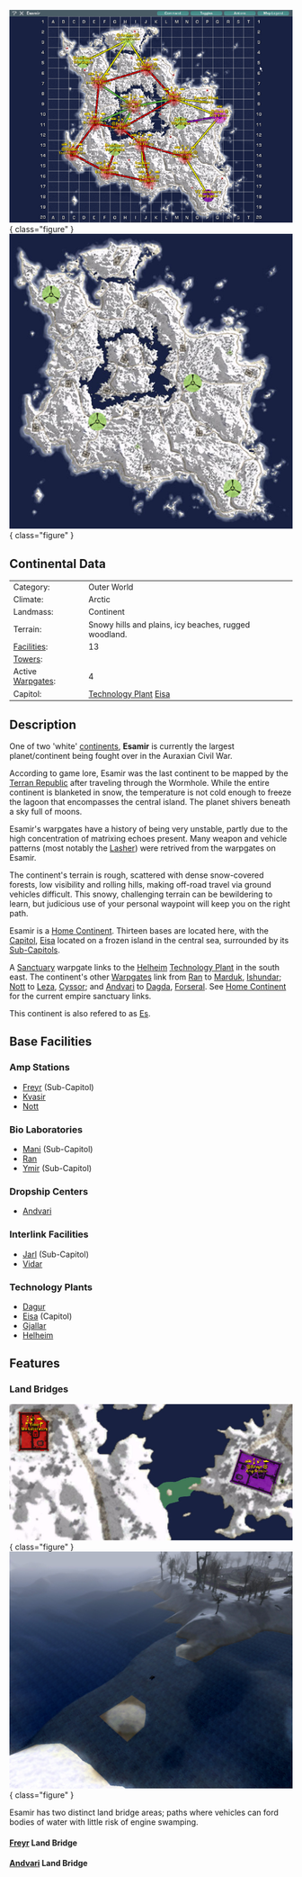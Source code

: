 ![](../images/EsamirMap.jpg){ class="figure" }
![](../images/Esamir_Terrain.jpg){ class="figure" }

## Continental Data

|                                  |                                                                                    |
| -------------------------------- | ---------------------------------------------------------------------------------- |
| Category:                        | Outer World                                                                        |
| Climate:                         | Arctic                                                                             |
| Landmass:                        | Continent                                                                          |
| Terrain:                         | Snowy hills and plains, icy beaches, rugged woodland.                              |
| [Facilities](Facilities.md):     | 13                                                                                 |
| [Towers](Towers.md):             |                                                                                    |
| Active [Warpgates](Warpgate.md): | 4                                                                                  |
| Capitol:                         | [Technology Plant](../locations/Technology_Plant.md) [Eisa](../facilities/Eisa.md) |

## Description

One of two 'white' [continents](../locations/Continent.md), **Esamir** is
currently the largest planet/continent being fought over in the Auraxian Civil
War.

According to game lore, Esamir was the last continent to be mapped by the
[Terran Republic](../etc/Terran_Republic.md) after traveling through the
Wormhole. While the entire continent is blanketed in snow, the temperature is
not cold enough to freeze the lagoon that encompasses the central island. The
planet shivers beneath a sky full of moons.

Esamir's warpgates have a history of being very unstable, partly due to the high
concentration of matrixing echoes present. Many weapon and vehicle patterns
(most notably the [Lasher](../weapons/Lasher.md)) were retrived from the
warpgates on Esamir.

The continent's terrain is rough, scattered with dense snow-covered forests, low
visibility and rolling hills, making off-road travel via ground vehicles
difficult. This snowy, challenging terrain can be bewildering to learn, but
judicious use of your personal waypoint will keep you on the right path.

Esamir is a [Home Continent](Home_Continent.md). Thirteen bases are located
here, with the [Capitol](Capitol.md), [Eisa](../facilities/Eisa.md) located on a
frozen island in the central sea, surrounded by its
[Sub-Capitols](Sub-Capitol.md).

A [Sanctuary](../locations/Sanctuary.md) warpgate links to the
[Helheim](../facilities/Helheim.md)
[Technology Plant](../locations/Technology_Plant.md) in the south east. The
continent's other [Warpgates](Warpgate.md) link from [Ran](../facilities/Ran.md)
to [Marduk](../facilities/Marduk.md), [Ishundar](Ishundar.md);
[Nott](../facilities/Nott.md) to [Leza](../facilities/Leza.md),
[Cyssor](Cyssor.md); and [Andvari](../facilities/Andvari.md) to
[Dagda](../facilities/Dagda.md), [Forseral](Forseral.md). See
[Home Continent](Home_Continent.md) for the current empire sanctuary links.

This continent is also refered to as
[Es](../terminology/Acronyms_and_Slang.md#Es).

## Base Facilities

### Amp Stations

- [Freyr](../facilities/Freyr.md) (Sub-Capitol)
- [Kvasir](../facilities/Kvasir.md)
- [Nott](../facilities/Nott.md)

### Bio Laboratories

- [Mani](../facilities/Mani.md) (Sub-Capitol)
- [Ran](../facilities/Ran.md)
- [Ymir](../facilities/Ymir.md) (Sub-Capitol)

### Dropship Centers

- [Andvari](../facilities/Andvari.md)

### Interlink Facilities

- [Jarl](../facilities/Jarl.md) (Sub-Capitol)
- [Vidar](../facilities/Vidar.md)

### Technology Plants

- [Dagur](../facilities/Dagur.md)
- [Eisa](../facilities/Eisa.md) (Capitol)
- [Gjallar](../facilities/Gjallar.md)
- [Helheim](../facilities/Helheim.md)

## Features

### Land Bridges

![](../images/Esa_landbridge_map.jpg){ class="figure" }
![](../images/Esa_landbridge_aerial.jpg){ class="figure" }

Esamir has two distinct land bridge areas; paths where vehicles can ford bodies
of water with little risk of engine swamping.

#### [Freyr](../facilities/Freyr.md) Land Bridge

#### [Andvari](../facilities/Andvari.md) Land Bridge
